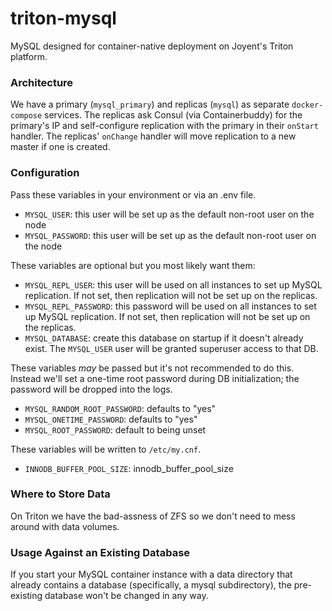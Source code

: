 # triton-mysql

MySQL designed for container-native deployment on Joyent's Triton platform.

### Architecture

We have a primary (`mysql_primary`) and replicas (`mysql`) as separate `docker-compose` services. The replicas ask Consul (via Containerbuddy) for the primary's IP and self-configure replication with the primary in their `onStart` handler. The replicas' `onChange` handler will move replication to a new master if one is created.


### Configuration

Pass these variables in your environment or via an .env file.

- `MYSQL_USER`: this user will be set up as the default non-root user on the node
- `MYSQL_PASSWORD`: this user will be set up as the default non-root user on the node

These variables are optional but you most likely want them:

- `MYSQL_REPL_USER`: this user will be used on all instances to set up MySQL replication. If not set, then replication will not be set up on the replicas.
- `MYSQL_REPL_PASSWORD`: this password will be used on all instances to set up MySQL replication. If not set, then replication will not be set up on the replicas.
- `MYSQL_DATABASE`: create this database on startup if it doesn't already exist. The `MYSQL_USER` user will be granted superuser access to that DB.

These variables *may* be passed but it's not recommended to do this. Instead we'll set a one-time root password during DB initialization; the password will be dropped into the logs.

- `MYSQL_RANDOM_ROOT_PASSWORD`: defaults to "yes"
- `MYSQL_ONETIME_PASSWORD`: defaults to "yes"
- `MYSQL_ROOT_PASSWORD`: default to being unset

These variables will be written to `/etc/my.cnf`.

- `INNODB_BUFFER_POOL_SIZE`: innodb_buffer_pool_size

### Where to Store Data

On Triton we have the bad-assness of ZFS so we don't need to mess around with data volumes.

### Usage Against an Existing Database

If you start your MySQL container instance with a data directory that already contains a database (specifically, a mysql subdirectory), the pre-existing database won't be changed in any way.
